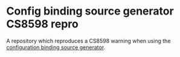 # Config binding source generator CS8598 repro

A repository which reproduces a CS8598 warning when using the [configuration binding source generator](https://devblogs.microsoft.com/dotnet/announcing-dotnet-8-preview-6/#configuration-binding-source-generator-improvements).
